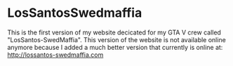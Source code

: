 LosSantosSwedmaffia
===================

This is the first version of my website decicated for my GTA V crew called "LosSantos-SwedMaffia". This version of the website is not available online anymore because I added a much better version that currently is online at: http://lossantos-swedmaffia.com
